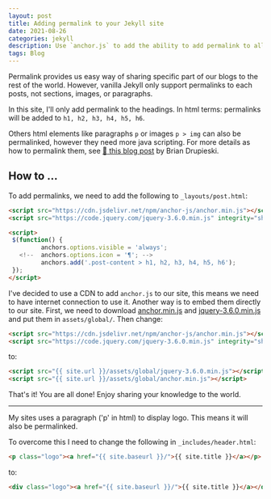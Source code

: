 ```yaml
---
layout: post
title: Adding permalink to your Jekyll site
date: 2021-08-26
categories: jekyll
description: Use `anchor.js` to add the ability to add permalink to all your post's subtitles.
tags: Blog
---
```


Permalink provides us easy way of sharing specific part of our blogs to the rest of the world.
However, vanilla Jekyll only support permalinks to each posts, not sections, images, or paragraphs.

In this site, I'll only add permalink to the headings. In html terms: permalinks will be added to `h1, h2, h3, h4, h5, h6`.

Others html elements like paragraphs `p` or images `p > img` can also be permalinked, however they need more java scripting.
For more details as how to permalink them, see [:link: this blog post](https://blog.briandrupieski.com/generate-anchors-in-jekyll-blog-post#now-this-table-has-an-anchor) by Brian Drupieski.

<!-- ![]({{site.baseurl}}/assets/img/post_img/2021-08-25-img1.png){:height="70%" width="70%" .center} -->


## How to ...

To add permalinks, we need to add the following to `_layouts/post.html`:

```html
<script src="https://cdn.jsdelivr.net/npm/anchor-js/anchor.min.js"></script>
<script src="https://code.jquery.com/jquery-3.6.0.min.js" integrity="sha256-/xUj+3OJU5yExlq6GSYGSHk7tPXikynS7ogEvDej/m4="   crossorigin="anonymous"></script>

<script>
 $(function() {
         anchors.options.visible = 'always';
   <!--  anchors.options.icon = '¶'; -->
         anchors.add('.post-content > h1, h2, h3, h4, h5, h6');
 });
</script>
```

I've decided to use a CDN to add `anchor.js` to our site, this means we need to have internet connection to use it.
Another way is to embed them directly to our site. First, we need to download [anchor.min.js](https://cdn.jsdelivr.net/npm/anchor-js/anchor.min.js) and [jquery-3.6.0.min.js](https://code.jquery.com/jquery-3.6.0.min.js) and put them in `assets/global/`.
Then change:

```html
<script src="https://cdn.jsdelivr.net/npm/anchor-js/anchor.min.js"></script>
<script src="https://code.jquery.com/jquery-3.6.0.min.js" integrity="sha256-/xUj+3OJU5yExlq6GSYGSHk7tPXikynS7ogEvDej/m4="   
```

to:

```html
<script src="{{ site.url }}/assets/global/jquery-3.6.0.min.js"></script>
<script src="{{ site.url }}/assets/global/anchor.min.js"></script>
```

That's it! You are all done! Enjoy sharing your knowledge to the world.

---

My sites uses a paragraph ('p' in html) to display logo. This means it will also be permalinked.

To overcome this I need to change the following in `_includes/header.html`:

```html
<p class="logo"><a href="{{ site.baseurl }}/">{{ site.title }}</a></p>
```

to:

```html
<div class="logo"><a href="{{ site.baseurl }}/">{{ site.title }}</a></div>
```
